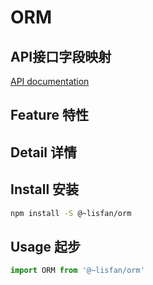 # ORM

## API接口字段映射

[API documentation](https://lisfan.github.io/orm/)

## Feature 特性


## Detail 详情


## Install 安装

```bash
npm install -S @~lisfan/orm
```

## Usage 起步

```js
import ORM from '@~lisfan/orm'

